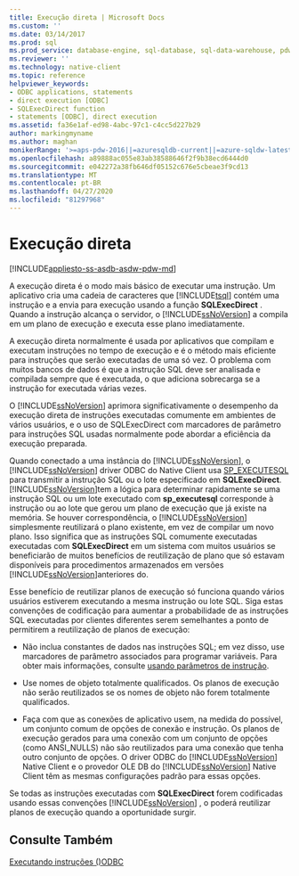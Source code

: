 ```yaml
---
title: Execução direta | Microsoft Docs
ms.custom: ''
ms.date: 03/14/2017
ms.prod: sql
ms.prod_service: database-engine, sql-database, sql-data-warehouse, pdw
ms.reviewer: ''
ms.technology: native-client
ms.topic: reference
helpviewer_keywords:
- ODBC applications, statements
- direct execution [ODBC]
- SQLExecDirect function
- statements [ODBC], direct execution
ms.assetid: fa36e1af-ed98-4abc-97c1-c4cc5d227b29
author: markingmyname
ms.author: maghan
monikerRange: '>=aps-pdw-2016||=azuresqldb-current||=azure-sqldw-latest||>=sql-server-2016||=sqlallproducts-allversions||>=sql-server-linux-2017||=azuresqldb-mi-current'
ms.openlocfilehash: a89888ac055e83ab38588646f2f9b38ecd6444d0
ms.sourcegitcommit: e042272a38fb646df05152c676e5cbeae3f9cd13
ms.translationtype: MT
ms.contentlocale: pt-BR
ms.lasthandoff: 04/27/2020
ms.locfileid: "81297968"
---
```

# <a name="direct-execution"></a>Execução direta
[!INCLUDE[appliesto-ss-asdb-asdw-pdw-md](../../../includes/appliesto-ss-asdb-asdw-pdw-md.md)]

  A execução direta é o modo mais básico de executar uma instrução. Um aplicativo cria uma cadeia de caracteres que [!INCLUDE[tsql](../../../includes/tsql-md.md)] contém uma instrução e a envia para execução usando a função **SQLExecDirect** . Quando a instrução alcança o servidor, o [!INCLUDE[ssNoVersion](../../../includes/ssnoversion-md.md)] a compila em um plano de execução e executa esse plano imediatamente.  
  
 A execução direta normalmente é usada por aplicativos que compilam e executam instruções no tempo de execução e é o método mais eficiente para instruções que serão executadas de uma só vez. O problema com muitos bancos de dados é que a instrução SQL deve ser analisada e compilada sempre que é executada, o que adiciona sobrecarga se a instrução for executada várias vezes.  
  
 O [!INCLUDE[ssNoVersion](../../../includes/ssnoversion-md.md)] aprimora significativamente o desempenho da execução direta de instruções executadas comumente em ambientes de vários usuários, e o uso de SQLExecDirect com marcadores de parâmetro para instruções SQL usadas normalmente pode abordar a eficiência da execução preparada.  
  
 Quando conectado a uma instância do [!INCLUDE[ssNoVersion](../../../includes/ssnoversion-md.md)], o [!INCLUDE[ssNoVersion](../../../includes/ssnoversion-md.md)] driver ODBC do Native Client usa [SP_EXECUTESQL](../../../relational-databases/system-stored-procedures/sp-executesql-transact-sql.md) para transmitir a instrução SQL ou o lote especificado em **SQLExecDirect**. [!INCLUDE[ssNoVersion](../../../includes/ssnoversion-md.md)]tem a lógica para determinar rapidamente se uma instrução SQL ou um lote executado com **sp_executesql** corresponde à instrução ou ao lote que gerou um plano de execução que já existe na memória. Se houver correspondência, o [!INCLUDE[ssNoVersion](../../../includes/ssnoversion-md.md)] simplesmente reutilizará o plano existente, em vez de compilar um novo plano. Isso significa que as instruções SQL comumente executadas executadas com **SQLExecDirect** em um sistema com muitos usuários se beneficiarão de muitos benefícios de reutilização de plano que só estavam disponíveis para procedimentos armazenados em versões [!INCLUDE[ssNoVersion](../../../includes/ssnoversion-md.md)]anteriores do.  
  
 Esse benefício de reutilizar planos de execução só funciona quando vários usuários estiverem executando a mesma instrução ou lote SQL. Siga estas convenções de codificação para aumentar a probabilidade de as instruções SQL executadas por clientes diferentes serem semelhantes a ponto de permitirem a reutilização de planos de execução:  
  
-   Não inclua constantes de dados nas instruções SQL; em vez disso, use marcadores de parâmetro associados para programar variáveis. Para obter mais informações, consulte [usando parâmetros de instrução](../../../relational-databases/native-client-odbc-queries/using-statement-parameters.md).  
  
-   Use nomes de objeto totalmente qualificados. Os planos de execução não serão reutilizados se os nomes de objeto não forem totalmente qualificados.  
  
-   Faça com que as conexões de aplicativo usem, na medida do possível, um conjunto comum de opções de conexão e instrução. Os planos de execução gerados para uma conexão com um conjunto de opções (como ANSI_NULLS) não são reutilizados para uma conexão que tenha outro conjunto de opções. O driver ODBC do [!INCLUDE[ssNoVersion](../../../includes/ssnoversion-md.md)] Native Client e o provedor OLE DB do [!INCLUDE[ssNoVersion](../../../includes/ssnoversion-md.md)] Native Client têm as mesmas configurações padrão para essas opções.  
  
 Se todas as instruções executadas com **SQLExecDirect** forem codificadas usando essas convenções [!INCLUDE[ssNoVersion](../../../includes/ssnoversion-md.md)] , o poderá reutilizar planos de execução quando a oportunidade surgir.  
  
## <a name="see-also"></a>Consulte Também  
 [Executando instruções &#40;&#41;ODBC](../../../relational-databases/native-client-odbc-queries/executing-statements/executing-statements-odbc.md)  
  
  
